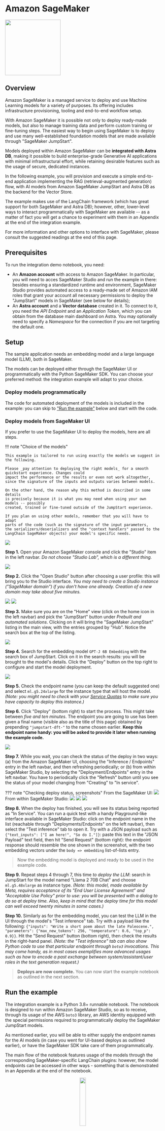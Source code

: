 # Amazon SageMaker

<div class="nosurface" markdown="1">
<img src="../../../../img/sagemaker/sagemaker.png"  style="height: 180px;" />
</div>

## Overview

Amazon SageMaker is a managed service to deploy and use Machine Learning models
for a variety of purposes. Its offering includes infrastructure provisioning,
tooling and end-to-end workflow setup.

With Amazon SageMaker it is possible not only to deploy ready-made models, but
also to manage training data and perform custom training or fine-tuning steps.
The easiest way to begin using SageMaker is to deploy and use many well-established
foundation models that are made available through "SageMaker JumpStart".

Models deployed within Amazon SageMaker can be **integrated with Astra DB**,
making it possible to build enterprise-grade Generative AI applications with
minimal infrastructural effort, while retaining desirable features such
as the usage of secure, dedicated instances.

In the following example, you will provision and execute a simple end-to-end
application implementing the RAG (retrieval-augmented generation) flow,
with AI models from Amazon SageMaker JumpStart
and Astra DB as the backend for the Vector Store.

The example makes use of the LangChain framework (which has great support
for both SageMaker and Astra DB); however, other, lower-level ways to interact
programmatically with SageMaker are available -- as a matter of fact you will
get a chance to experiment with them in an Appendix at the end of the integration
example.

For more information and other options to interface with SageMaker, please
consult the suggested readings at the end of this page.


## Prerequisites

To run the integration demo notebook, you need:

- An **Amazon account** with access to Amazon SageMaker. In particular, you will need to acces SageMaker Studio and run the example in there: besides ensuring a standardized runtime and environment, SageMaker Studio provides automated access to a ready-made set of Amazon IAM roles that grant your account all necessary permissions to deploy the "JumpStart" models in SageMaker (see below for details);
- An **Astra account** and a **Vector database** created in it. To connect to it, you need the _API Endpoint_ and an _Application Token_, which you can obtain from the database main dashboard on Astra. You may optionally need to specify a _Namespace_ for the connection if you are not targeting the default one.


## Setup

The sample application needs an embedding model and a large language model
(LLM), both in SageMaker.

The models can be deployed either through the SageMaker UI or programmatically
with the Python SageMaker SDK. You can choose your preferred method: the integration
example will adapt to your choice.

### Deploy models programmatically

The code for automated deployment of the models is included in the example:
you can skip to ["Run the example"](#run-the-example) below and start with the code.

### Deploy models from SageMaker UI

If you prefer to use the SageMaker UI to deploy the models, here are all steps.

<admonition markdown="1">
!!! note "Choice of the models"

    This example is tailored to run using exactly the models we suggest in the following.

    Please _pay attention to deploying the right models_ for a smooth
    quickstart experience. Changes could
    impact the performance or the results or even not work altogether,
    since the signature of the inputs and outputs varies between models.

    On the other hand, the reason why this method is described in some details
    is precisely because it is what you may need when using your own models -- possibly
    created, trained or fine-tuned outside of the JumpStart experience.

    If you plan on using other models, remember that you will have to adapt
    parts of the code (such as the signature of the input parameters,
    the serializers/deserializers and the "context handlers" passed to the
    LangChain SageMaker objects) your model's specific needs.

</admonition>

<img src="../../../../img/sagemaker/screenshots/sagemaker_open-sagemaker.png" />

**Step 1.** Open your Amazon SageMaker console and click the "Studio" item in the left navbar. _Do not choose "Studio Lab", which is a different thing._

<img src="../../../../img/sagemaker/screenshots/sagemaker_open-studio.png" />

**Step 2.** Click the "Open Studio" button after choosing a user profile: this will bring you to the Studio interface. _You may need to create a Studio instance ("SageMaker domain") if you don't have one already. Creation of a new domain may take about five minutes._

<img src="../../../../img/sagemaker/screenshots/sagemaker_open-jumpstart.png" />

<img src="../../../../img/sagemaker/screenshots/sagemaker_open-jumpstart-2.png" />

**Step 3.** Make sure you are on the "Home" view (click on the home icon in the left navbar) and pick the "JumpStart" button under _Prebuilt and automated solutions_. Clicking on it will bring the "SageMaker JumpStart" listing in the main view, with the entries grouped by "Hub". Notice the search box at the top of the listing.

<img src="../../../../img/sagemaker/screenshots/sagemaker_deploy-embedding_1.png" />

**Step 4.** Search for the embedding model `GPT-J 6B Embedding` with the search box of JumpStart. Click on it in the search results: you will be brought to the model's details. Click the "Deploy" button on the top right to configure and start the model deployment.

<img src="../../../../img/sagemaker/screenshots/sagemaker_deploy-embedding_1-b.png" />

**Step 5.** Check the endpoint name (you can keep the default suggested one) and select `ml.g5.24xlarge` for the instance type that will host the model. _(Note: you might need
to check with your [Service Quotas](https://docs.aws.amazon.com/servicequotas/latest/userguide/intro.html) to make sure you have capacity to deploy this instance.)_

**Step 6.** Click "Deploy" (bottom right) to start the process. This might take between _five and ten minutes_. The endpoint you are going to use has been given a final name (visible also as the title of this page) obtained by prepending `"jumpstart-dft-"` to the name chosen earlier. **Keep this endpoint name handy: you will be asked to provide it later when running the example code.**

<img src="../../../../img/sagemaker/screenshots/sagemaker_deploy-embedding_2.png" />

**Step 7.** While you wait, you can check the status of the deploy in two ways: (a) from the Amazon SageMaker UI, choosing the "Inference / Endpoints" entry in the left navbar, and then refreshing periodically;
or (b) from within SageMaker Studio, by selecting the "Deployment/Endpoints" entry in the left navbar. You have to periodically click the "Refresh" button until you see the status of your model changing from "Creating" to "In service".

<admonition markdown="1">
??? note "Checking deploy status, screenshots"
    From the SageMaker UI:
    <img src="../../../../img/sagemaker/screenshots/sagemaker_deploy-embedding-monitor-aws.png" />
    From within SageMaker Studio:
    <img src="../../../../img/sagemaker/screenshots/sagemaker_deploy-embedding-monitor-studio.png" />
</admonition>

<img src="../../../../img/sagemaker/screenshots/sagemaker_deploy-embedding-playground.png" />

<img src="../../../../img/sagemaker/screenshots/sagemaker_deploy-embedding-playground-1.png" />

**Step 8.** When the deploy has finished, you will see its status being reported as "In Service". You can run a quick test with a handy Playground-like interface available in SageMaker Studio: click on the endpoint name in the list (reachable through "Deployments/Endpoints" on the left navbar), then select the "Test inference" tab to open it. Try with a JSON payload such as `{"text_inputs": ["I am here!", "So do I."]}`: paste this text in the "JSON Payload" text field, then hit "Send Request" (bottom right): the endpoint response should resemble the one shown in the screenshot, with the two embedding vectors under the `body => embedding` list-of-lists entry.

> Now the embedding model is deployed and ready to be used in the example code.

**Step 9.** Repeat steps 4 through 7, this time _to deploy the LLM_: search in JumpStart for the model named "Llama 2 70B Chat" and choose `ml.g5.48xlarge` as instance type. _(Note: this model, made available by Meta, requires acceptance of its "End User License Agreement" and "Acceptable Use Policy" prior to use: you will be presented with a dialog to do so at deploy time. Also, keep in mind that the deploy time for this model can well exceed twenty minutes in some cases.)_

**Step 10.** Similarly as for the embedding model, you can test the LLM in the UI through the model's "Test inference" tab. Try with a payload like the following: `{"inputs": "Write a short poem about the late Paleocene.", "parameters": {"max_new_tokens": 256, "temperature": 0.6, "top_p": 0.9}}`. Hit the "Send Request" button (bottom right), then check the results in the right-hand panel. _(Note: the "Test inference" tab can also show Python code to use that particular endpoint through `boto3` invocations. This may come handy, as in most cases exemplifies more advanced usages such as how to encode a past exchange between system/assistant/user roles in the text generation request.)_

> **Deploys are now complete.** You can now start the example notebook as outlined in the next section.


## Run the example

The integration example is a Python 3.8+ runnable notebook. The notebook is designed to run
within Amazon SageMaker Studio, so as to receive, through its usage of
the AWS `boto3` library, an AWS identity equipped with the special permissions required
to programmatically deploy the SageMaker JumpStart models.

<!-- <admonition markdown="1">
??? note "Running the app from other environments"

    Strictly speaking, the permission limitations only apply to the
    task of _deploying the JumpStart models_.

    That means, if the models are deployed already (e.g. through the UI),
    the rest of the notebook will still work on other environments
    such as your local Jupyter, or Google Colab, provided you slightly
    change the cell that deals with authentication of your AWS client.

    Please refer to the notes at the end of this page for more details.

</admonition> -->

As mentioned earlier, you will be able to either supply the endpoint names for the AI models
(in case you went for UI-based deploys as outlined earlier), or have the SageMaker SDK
take care of them programmatically.

The main flow of the notebook features usage of the models through the corresponding
SageMaker-specific LangChain plugins: however, the model endpoints can be accessed
in other ways - something that is demonstrated in an Appendix at the end of the notebook.

<p align="center">
    <a href="https://raw.githubusercontent.com/awesome-astra/docs/main/docs/pages/aiml/aws/notebooks/sagemaker.ipynb" target="blank;">
        <img src="../../../../img/sagemaker/download_notebook_button.png"  style="width: 20%;" />
    </a>
</p>

**Step 1.** Download the notebook from this repository at [this link](https://raw.githubusercontent.com/awesome-astra/docs/main/docs/pages/aiml/aws/notebooks/sagemaker.ipynb) and save it to your local computer.
(You can also view it [on your browser](https://github.com/awesome-astra/docs/blob/main/docs/pages/aiml/aws/notebooks/sagemaker.ipynb).) Make sure you are in SageMaker Studio _(check out steps 1 and 2 of the UI deploy steps above for how to open it)_.

<img src="../../../../img/sagemaker/screenshots/sagemaker_createspace.png" />

<img src="../../../../img/sagemaker/screenshots/sagemaker_createspace-1.png" />

**Step 2.** You need a "JupyterLab space", i.e. an Amazon-provided filesystem with compute resources on top of it, ready to run Jupyter kernels and effectively execute your notebooks. You find JupyterLab in the "Applications" icon group at the top of the left-hand sidebar; then, if you don't have one yet, click the "Create JupyterLab space" button, give it a name and hit "Create space". You should now see the space's dashboard -- and notice that it has been _created_, but it is not running yet.

<img src="../../../../img/sagemaker/screenshots/sagemaker_runspace.png" />

**Step 3.** Check the compute instance type that will support the execution of your code (you can stick with a `ml.t3.medium` instance for this example) and click "Run space" to get your space actually running. Wait a minute or so until you see the space's status change from "Starting" to "Running".

**Step 4.** Once the JupyterLab space is _Running_, you can click "Open JupyterLab": a new browser tab will be brought up. There is a toolbox on the left, which you will momentarily use to upload the notebook file. _(Note: you can stop and re-start the space whenever you want, in order to optimize your resource usage. The notebooks stored in the space's file system will be persisted.)_

<img src="../../../../img/sagemaker/screenshots/sagemaker_jupyterlab-opened.png" />

**Step 5.** In the left toolbox of your JupyterLab space, make sure you select the "File Browser" view and locate the "Upload" button: click on it and pick the notebook file from your computer. The notebook will be shown in the file browser.

<img src="../../../../img/sagemaker/screenshots/sagemaker_launch-notebook.png" />

**Step 6.** If you double-click on it, the notebook will be opened in Studio, with a Jupyter kernel behind id, ready to execute its code.

<img src="../../../../img/sagemaker/screenshots/sagemaker_notebook-running.png" />

**Step 7.** You can now run each cell in sequence by clicking on them and pressing Shift+Enter. You will be asked for the secrets and the connection details during execution.

#### Cleanup

During the above steps, some resources are created, which you may want to
cleanly dispose of after you are done:

- endpoints deployed in SageMaker (i.e. the Embedding and the LLM models). You can delete them from the "Endpoints" view, reachable through the "Deployments/Endpoints" entry in SageMaker Studio's left-hand navbar (once deleted, you can click the Refresh button in the listing, to make sure they are not displayed anymore); _(Please note some endpoints can be deleted only after having manually deleted the Models that are part of the endpoint. The SageMaker UI would guide you through the process.)_
- to delete the JupyterLab you created earlier, navigate to "Applications/JupyterLab" and select the JupyterLab space. First you need to hit "Stop space" and acknowledge the warning about additional resources (endpoints, buckets); wait until the space is "Stopped" (about 10 seconds), then you can open the "..." menu on the upper right and pick the "Delete space" menu entry.
- During the exercise, you may have launched "Running instances" you want to delete. Check the "Running instances" entry in SageMaker Studio's left-hand navbar. To remove items in that list, simply hitting the "Stop" button is enough.
- Deletion of a JupyterLab space will not delete the associated S3 bucket created with it (called something like `sagemaker-studio-01234567890-9abc8defg7h`) automatically: you need to navigate to S3, identify the bucket and delete it separately;
- you may want to even delete entirely the "SageMaker domain" you created. This requires several steps, outlined [here](https://docs.aws.amazon.com/sagemaker/latest/dg/gs-studio-delete-domain.html). Do not forget you will have to manually destroy an associated S3 bucket as well;
- a Collection in your Astra DB instance. The notebook provides a way to delete it programmatically; alternatively, you can do so through the "Data Explorer" tab in the Astra DB dashboard for the database.


## Additional information

[What is Amazon SageMaker?](https://docs.aws.amazon.com/sagemaker/latest/dg/whatis.html)

[Documentation for the Python SageMaker SDK](https://sagemaker.readthedocs.io/en/stable/index.html)

[Using Astra DB for your Generative AI applications](https://awesome-astra.github.io/docs/pages/aiml/)

[Getting Started with SageMaker JumpStart](https://aws.amazon.com/sagemaker/jumpstart/getting-started)

[Llama 2 foundation models from Meta available in SageMaker JumpStart](https://aws.amazon.com/blogs/machine-learning/llama-2-foundation-models-from-meta-are-now-available-in-amazon-sagemaker-jumpstart/)

[Accessing SageMaker from boto3 with Python](https://boto3.amazonaws.com/v1/documentation/api/latest/reference/services/sagemaker.html)

<!-- ### Running the app from outside of SageMaker Studio

As mentioned earlier, you can still run this app from other environments than SageMaker Studio,
provided the models are already deployed, i.e. if you do not need to execute the deployment
itself in the code.

To do so, you will have to slightly adjust the cell that handles authentication of your AWS identity
(besides of course providing ready-made endpoint names for both embedding and LLM when prompted).

Replace the cell in the notebook that defines variables `boto3_sm_client`, `region_name`, `sagemaker_session` and `aws_role` with the following, where
the first three lines are needed to enter your AWS access credentials:

```
import getpass

# Input your AWS secrets:
AWS_ACCESS_KEY_ID = getpass.getpass("Please enter secret 'AWS_ACCESS_KEY_ID':")
AWS_SECRET_ACCESS_KEY = getpass.getpass("Please enter secret 'AWS_SECRET_ACCESS_KEY':")
AWS_SESSION_TOKEN = getpass.getpass("Please enter secret 'AWS_SESSION_TOKEN':")


# Create the AWS clients with these credentials:
boto_session = boto3.Session(
    aws_access_key_id=AWS_ACCESS_KEY_ID,
    aws_secret_access_key=AWS_SECRET_ACCESS_KEY,
    aws_session_token=AWS_SESSION_TOKEN
)

boto3_sm_client = boto3.client(
    'runtime.sagemaker',
    aws_access_key_id=AWS_ACCESS_KEY_ID,
    aws_secret_access_key=AWS_SECRET_ACCESS_KEY,
    aws_session_token=AWS_SESSION_TOKEN
)
region_name = boto3.Session().region_name

sagemaker_session = Session(boto_session=boto_session)
aws_role = sagemaker_session.get_caller_identity_arn()
```

Now, the rest of the notebook should run just like in SageMaker Studio.
 -->